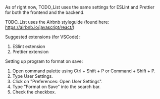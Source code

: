 As of right now, TODO_List uses the same settings for ESLint and Prettier for both the frontend and the backend.

TODO_List uses the Airbnb styleguide (found here: https://airbnb.io/javascript/react/)

Suggested extensions (for VSCode):
1. ESlint extension
2. Prettier extension

Setting up program to format on save: 
1. Open command palette using Ctrl + Shift + P or Command + Shift + P.
2. Type User Settings.
3. Click on "Preferences: Open User Settings".
4. Type "Format on Save" into the search bar.
5. Check the checkbox. 